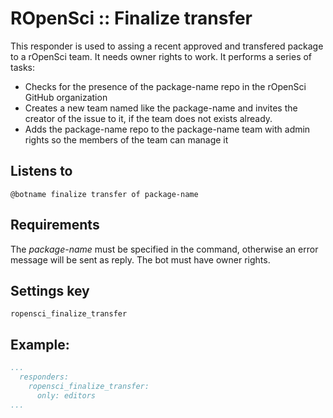 ROpenSci :: Finalize transfer
=============================

This responder is used to assing a recent approved and transfered package to a rOpenSci team. It needs owner rights to work.
It performs a series of tasks:

- Checks for the presence of the package-name repo in the rOpenSci GitHub organization
- Creates a new team named like the package-name and invites the creator of the issue to it, if the team does not exists already.
- Adds the package-name repo to the package-name team with admin rights so the members of the team can manage it

## Listens to

```
@botname finalize transfer of package-name
```

## Requirements

The _package-name_ must be specified in the command, otherwise an error message will be sent as reply.
The bot must have owner rights.

## Settings key

`ropensci_finalize_transfer`

## Example:

```yaml
...
  responders:
    ropensci_finalize_transfer:
      only: editors
...
```
